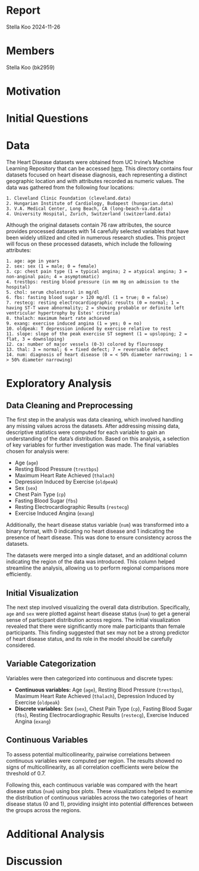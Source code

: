 Report
================
Stella Koo
2024-11-26

# Members

Stella Koo (bk2959)

# Motivation

# Initial Questions

# Data

The Heart Disease datasets were obtained from UC Irvine’s Machine
Learning Repository that can be accessed
[here](https://archive.ics.uci.edu/dataset/45/heart+disease). This
directory contains four datasets focused on heart disease diagnosis,
each representing a distinct geographic location and with attributes
recorded as numeric values. The data was gathered from the following
four locations:

    1. Cleveland Clinic Foundation (cleveland.data)
    2. Hungarian Institute of Cardiology, Budapest (hungarian.data) 
    3. V.A. Medical Center, Long Beach, CA (long-beach-va.data) 
    4. University Hospital, Zurich, Switzerland (switzerland.data)

Although the original datasets contain 76 raw attributes, the source
provides processed datasets with 14 carefully selected variables that
have been widely utilized and cited in numerous research studies. This
project will focus on these processed datasets, which include the
following attributes:

    1. age: age in years
    2. sex: sex (1 = male; 0 = female)
    3. cp: chest pain type (1 = typical angina; 2 = atypical angina; 3 = non-anginal pain; 4 = asymptomatic)
    4. trestbps: resting blood pressure (in mm Hg on admission to the hospital)
    5. chol: serum cholestoral in mg/dl
    6. fbs: fasting blood sugar > 120 mg/dl (1 = true; 0 = false)
    7. restecg: resting electrocardiographic results (0 = normal; 1 = having ST-T wave abnormality; 2 = showing probable or definite left ventricular hypertrophy by Estes' criteria)
    8. thalach: maximum heart rate achieved
    9. exang: exercise induced angina (1 = yes; 0 = no)
    10. oldpeak: T depression induced by exercise relative to rest
    11. slope: slope of the peak exercise ST segment (1 = upsloping; 2 = flat, 3 = downsloping)
    12. ca: number of major vessels (0-3) colored by flourosopy
    13. thal: 3 = normal; 6 = fixed defect; 7 = reversable defect
    14. num: diagnosis of heart disease (0 = < 50% diameter narrowing; 1 = > 50% diameter narrowing)

# Exploratory Analysis

## Data Cleaning and Preprocessing

The first step in the analysis was data cleaning, which involved
handling any missing values across the datasets. After addressing
missing data, descriptive statistics were computed for each variable to
gain an understanding of the data’s distribution. Based on this
analysis, a selection of key variables for further investigation was
made. The final variables chosen for analysis were:

- Age (`age`)
- Resting Blood Pressure (`trestbps`)
- Maximum Heart Rate Achieved (`thalach`)
- Depression Induced by Exercise (`oldpeak`)
- Sex (`sex`)
- Chest Pain Type (`cp`)
- Fasting Blood Sugar (`fbs`)
- Resting Electrocardiographic Results (`restecg`)
- Exercise Induced Angina (`exang`)

Additionally, the heart disease status variable (`num`) was transformed
into a binary format, with 0 indicating no heart disease and 1
indicating the presence of heart disease. This was done to ensure
consistency across the datasets.

The datasets were merged into a single dataset, and an additional column
indicating the region of the data was introduced. This column helped
streamline the analysis, allowing us to perform regional comparisons
more efficiently.

## Initial Visualization

The next step involved visualizing the overall data distribution.
Specifically, `age` and `sex` were plotted against heart disease status
(`num`) to get a general sense of participant distribution across
regions. The initial visualization revealed that there were
significantly more male participants than female participants. This
finding suggested that sex may not be a strong predictor of heart
disease status, and its role in the model should be carefully
considered.

## Variable Categorization

Variables were then categorized into continuous and discrete types:

- **Continuous variables:** Age (`age`), Resting Blood Pressure
  (`trestbps`), Maximum Heart Rate Achieved (`thalach`), Depression
  Induced by Exercise (`oldpeak`)
- **Discrete variables:** Sex (`sex`), Chest Pain Type (`cp`), Fasting
  Blood Sugar (`fbs`), Resting Electrocardiographic Results (`restecg`),
  Exercise Induced Angina (`exang`)

## Continuous Variables

To assess potential multicollinearity, pairwise correlations between
continuous variables were computed per region. The results showed no
signs of multicollinearity, as all correlation coefficients were below
the threshold of 0.7.

Following this, each continuous variable was compared with the heart
disease status (`num`) using box plots. These visualizations helped to
examine the distribution of continuous variables across the two
categories of heart disease status (0 and 1), providing insight into
potential differences between the groups across the regions.

# Additional Analysis

# Discussion
